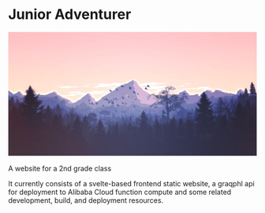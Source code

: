 # Junior Adventurer

![alt text](https://github.com/lunchboxer/junior-adventurer/blob/main/frontend-dist/mountains-banner.jpg?raw=true)

A website for a 2nd grade class

It currently consists of a svelte-based frontend static website, a graqphl api for deployment to Alibaba Cloud function compute and some related development, build, and deployment resources.
